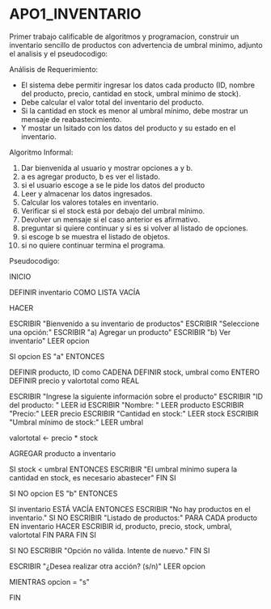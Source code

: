 # APO1_INVENTARIO
Primer trabajo calificable de algoritmos y programacion, construir un inventario sencillo de productos con advertencia de umbral minimo, adjunto el analisis y el pseudocodigo:

Análisis de Requerimiento:
  - El sistema debe permitir ingresar los datos cada producto (ID, nombre del producto, precio, cantidad en stock, umbral mínimo de stock).
  - Debe calcular el valor total del inventario del producto.
  - Si la cantidad en stock es menor al umbral mínimo, debe mostrar un mensaje de reabastecimiento.
  - Y mostar un lsitado con los datos del producto y su estado en el inventario.


 Algoritmo Informal: 
 1. Dar bienvenida al usuario y mostrar opciones a y b.
 2. a es agregar producto, b es ver el listado.
 3. si el usuario escoge a se le pide los datos del producto
 4. Leer y almacenar los datos ingresados.
 5. Calcular los valores totales en inventario.
 6. Verificar si el stock está por debajo del umbral mínimo.
 7. Devolver un mensaje si el caso anterior es afirmativo.
 8. preguntar si quiere continuar y si es si volver al listado de opciones.
 9. si escoge b se muestra el listado de objetos.
 10. si no quiere continuar termina el programa.

Pseudocodigo:

INICIO

DEFINIR inventario COMO LISTA VACÍA

HACER

ESCRIBIR "Bienvenido a su inventario de productos"
ESCRIBIR "Seleccione una opción:"
ESCRIBIR "a) Agregar un producto"
ESCRIBIR "b) Ver inventario"
LEER opcion

SI opcion ES "a" ENTONCES

DEFINIR producto, ID como CADENA
DEFINIR stock, umbral como ENTERO
DEFINIR precio y valortotal como REAL

ESCRIBIR "Ingrese la siguiente información sobre el producto"
ESCRIBIR "ID del producto: "
LEER id
ESCRIBIR "Nombre: "
LEER producto
ESCRIBIR "Precio:"
LEER precio
ESCRIBIR "Cantidad en stock:"
LEER stock
ESCRIBIR "Umbral mínimo de stock:"
LEER umbral

valortotal ← precio * stock

AGREGAR producto a inventario

SI stock < umbral ENTONCES
ESCRIBIR "El umbral mínimo supera la cantidad en stock, es necesario abastecer"
FIN SI

SI NO opcion ES "b" ENTONCES

SI inventario ESTÁ VACÍA ENTONCES
ESCRIBIR "No hay productos en el inventario."
SI NO
ESCRIBIR "Listado de productos:"
PARA CADA producto EN inventario HACER
ESCRIBIR id, producto, precio, stock, umbral, valortotal
FIN PARA
FIN SI

SI NO
ESCRIBIR "Opción no válida. Intente de nuevo."
FIN SI

ESCRIBIR "¿Desea realizar otra acción? (s/n)"
LEER opcion

MIENTRAS opcion = "s"

FIN
